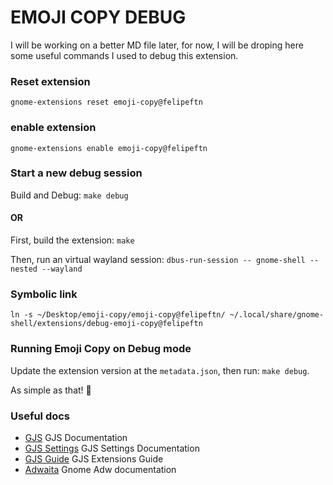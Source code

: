 # EMOJI COPY DEBUG

I will be working on a better MD file later, for now, I will be droping here
some useful commands I used to debug this extension.

### Reset extension

`gnome-extensions reset emoji-copy@felipeftn`

### enable extension

`gnome-extensions enable emoji-copy@felipeftn`

### Start a new debug session

Build and Debug:
`make debug`

#### OR

First, build the extension:
`make`

Then, run an virtual wayland session:
`dbus-run-session -- gnome-shell --nested --wayland`

### Symbolic link

`ln -s ~/Desktop/emoji-copy/emoji-copy@felipeftn/ ~/.local/share/gnome-shell/extensions/debug-emoji-copy@felipeftn`

### Running Emoji Copy on Debug mode

Update the extension version at the `metadata.json`, then run: `make debug`.

As simple as that! 🎉

### Useful docs

- [GJS](https://gjs-docs.gnome.org/) GJS Documentation
- [GJS Settings](https://gjs-docs.gnome.org/gio20~2.0/gio.settings) GJS Settings
  Documentation
- [GJS Guide](https://gjs.guide/guides/) GJS Extensions Guide
- [Adwaita](https://gnome.pages.gitlab.gnome.org/libadwaita/doc/main/index.html)
  Gnome Adw documentation
